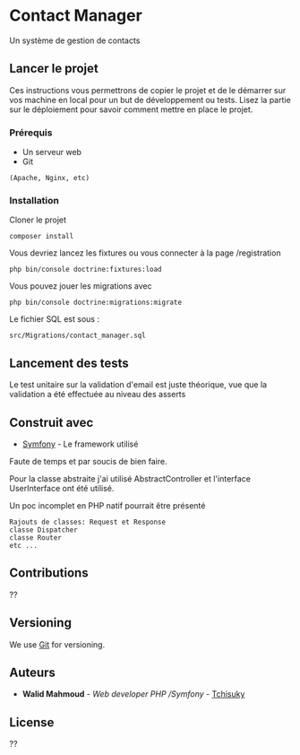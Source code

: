 # Contact Manager

Un système de gestion de contacts

## Lancer le projet


Ces instructions vous permettrons de copier le projet et de le démarrer sur vos machine en local pour un but de développement ou tests. Lisez la partie sur le déploiement pour savoir comment mettre en place le projet.

### Prérequis

- Un serveur web
- Git

```
(Apache, Nginx, etc)
```

### Installation

Cloner le projet

```
composer install
```

Vous devriez lancez les fixtures ou vous connecter à la page /registration

```
php bin/console doctrine:fixtures:load
```

Vous pouvez jouer les migrations avec 
```
php bin/console doctrine:migrations:migrate
```

Le fichier SQL est sous :

```
src/Migrations/contact_manager.sql
```

## Lancement des tests

Le test unitaire sur la validation d'email est juste théorique, vue que la validation a été effectuée au niveau des asserts

## Construit avec

* [Symfony](https://symfony.com/) - Le framework utilisé

Faute de temps et par soucis de bien faire. 

Pour la classe abstraite j'ai utilisé AbstractController et l'interface UserInterface ont été utilisé. 

Un poc incomplet en PHP natif pourrait être présenté

```
Rajouts de classes: Request et Response
classe Dispatcher 
classe Router
etc ... 
```

## Contributions

??

## Versioning

We use [Git](https://git-scm.com//) for versioning. 

## Auteurs

* **Walid Mahmoud** - *Web developer PHP /Symfony* - [Tchisuky](https://github.com/MonPetitAnge)

## License

??
